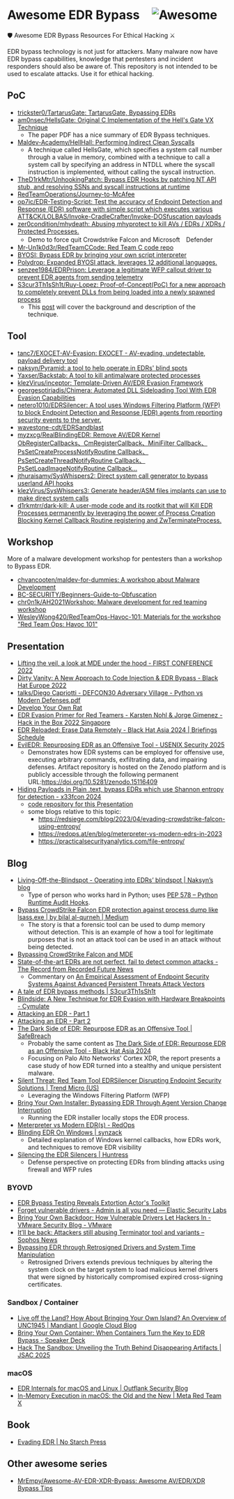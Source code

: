 # Awesome EDR Bypass　![Awesome](https://cdn.rawgit.com/sindresorhus/awesome/d7305f38d29fed78fa85652e3a63e154dd8e8829/media/badge.svg)

🛡️ Awesome EDR Bypass Resources For Ethical Hacking ⚔️

EDR bypass technology is not just for attackers.
Many malware now have EDR bypass capabilities, knowledge that pentesters and incident responders should also be aware of.
This repository is not intended to be used to escalate attacks. Use it for ethical hacking.

## PoC
- [trickster0/TartarusGate: TartarusGate, Bypassing EDRs](https://github.com/trickster0/TartarusGate)
- [am0nsec/HellsGate: Original C Implementation of the Hell's Gate VX Technique](https://github.com/am0nsec/HellsGate)
    - The paper PDF has a nice summary of EDR Bypass techniques.
- [Maldev-Academy/HellHall: Performing Indirect Clean Syscalls](https://github.com/Maldev-Academy/HellHall)
    - A technique called HellsGate, which specifies a system call number through a value in memory, combined with a technique to call a system call by specifying an address in NTDLL where the syscall instruction is implemented, without calling the syscall instruction.
- [TheD1rkMtr/UnhookingPatch: Bypass EDR Hooks by patching NT API stub, and resolving SSNs and syscall instructions at runtime](https://github.com/TheD1rkMtr/UnhookingPatch)
- [RedTeamOperations/Journey-to-McAfee](https://github.com/RedTeamOperations/Journey-to-McAfee)
- [op7ic/EDR-Testing-Script: Test the accuracy of Endpoint Detection and Response (EDR) software with simple script which executes various ATT&CK/LOLBAS/Invoke-CradleCrafter/Invoke-DOSfuscation payloads](https://github.com/op7ic/EDR-Testing-Script)
- [zer0condition/mhydeath: Abusing mhyprotect to kill AVs / EDRs / XDRs / Protected Processes.](https://github.com/zer0condition/mhydeath)
  - Demo to force quit Crowdstrike Falcon and Microsoft　Defender
- [Mr-Un1k0d3r/RedTeamCCode: Red Team C code repo](https://github.com/Mr-Un1k0d3r/RedTeamCCode/)
- [BYOSI: Bypass EDR by bringing your own script interpreter](https://github.com/oldkingcone/BYOSI)
- [Polydrop: Expanded BYOSI attack, leverages 12 additional languages.](https://github.com/MalwareSupportGroup/PolyDrop)
- [senzee1984/EDRPrison: Leverage a legitimate WFP callout driver to prevent EDR agents from sending telemetry](https://github.com/senzee1984/EDRPrison)
- [S3cur3Th1sSh1t/Ruy-Lopez: Proof-of-Concept(PoC) for a new approach to completely prevent DLLs from being loaded into a newly spawned process](https://github.com/S3cur3Th1sSh1t/Ruy-Lopez)
    - This [post](https://s3cur3th1ssh1t.github.io/Cat_Mouse_or_Chess/) will cover the background and description of the technique.

## Tool
- [tanc7/EXOCET-AV-Evasion: EXOCET - AV-evading, undetectable, payload delivery tool](https://github.com/tanc7/EXOCET-AV-Evasion)
- [naksyn/Pyramid: a tool to help operate in EDRs' blind spots](https://github.com/naksyn/Pyramid)
- [Yaxser/Backstab: A tool to kill antimalware protected processes](https://github.com/Yaxser/Backstab/)
- [klezVirus/inceptor: Template-Driven AV/EDR Evasion Framework](https://github.com/klezVirus/inceptor)
- [georgesotiriadis/Chimera: Automated DLL Sideloading Tool With EDR Evasion Capabilities](https://github.com/georgesotiriadis/Chimera)
- [netero1010/EDRSilencer: A tool uses Windows Filtering Platform (WFP) to block Endpoint Detection and Response (EDR) agents from reporting security events to the server.](https://github.com/netero1010/EDRSilencer)
- [wavestone-cdt/EDRSandblast](https://github.com/wavestone-cdt/EDRSandblast)
- [myzxcg/RealBlindingEDR: Remove AV/EDR Kernel ObRegisterCallbacks、CmRegisterCallback、MiniFilter Callback、PsSetCreateProcessNotifyRoutine Callback、PsSetCreateThreadNotifyRoutine Callback、PsSetLoadImageNotifyRoutine Callback...](https://github.com/myzxcg/RealBlindingEDR)
- [jthuraisamy/SysWhispers2: Direct system call generator to bypass userland API hooks](https://github.com/jthuraisamy/SysWhispers2)
- [klezVirus/SysWhispers3: Generate header/ASM files implants can use to make direct system calls](https://github.com/klezVirus/SysWhispers3)
- [d1rkmtrr/dark-kill: A user-mode code and its rootkit that will Kill EDR Processes permanently by leveraging the power of Process Creation Blocking Kernel Callback Routine registering and ZwTerminateProcess.](https://github.com/d1rkmtrr/dark-kill)

## Workshop
More of a malware development workshop for pentesters than a workshop to Bypass EDR.

- [chvancooten/maldev-for-dummies: A workshop about Malware Development](https://github.com/chvancooten/maldev-for-dummies)
- [BC-SECURITY/Beginners-Guide-to-Obfuscation](https://github.com/BC-SECURITY/Beginners-Guide-to-Obfuscation)
- [chr0n1k/AH2021Workshop: Malware development for red teaming workshop](https://github.com/chr0n1k/AH2021Workshop)
- [WesleyWong420/RedTeamOps-Havoc-101: Materials for the workshop "Red Team Ops: Havoc 101"](https://github.com/WesleyWong420/RedTeamOps-Havoc-101)

## Presentation
- [Lifting the veil, a look at MDE under the hood - FIRST CONFERENCE
2022](https://www.first.org/resources/papers/conf2022/MDEInternals-FIRST.pdf)
- [Dirty Vanity: A New Approach to Code Injection &#38; EDR Bypass - Black Hat Europe 2022](https://www.blackhat.com/eu-22/briefings/schedule/#dirty-vanity-a-new-approach-to-code-injection--edr-bypass-28417)
- [talks/Diego Capriotti - DEFCON30 Adversary Village - Python vs Modern Defenses.pdf](https://github.com/naksyn/talks/blob/main/DEFCON30/Diego%20Capriotti%20-%20DEFCON30%20Adversary%20Village%20-%20%20Python%20vs%20Modern%20Defenses.pdf)
- [Develop Your Own Rat](https://docs.google.com/presentation/d/1UZmFo_TvSS2TvPJKlDjIW1kTVjYGGaYO86Buh2UgbaI/mobilepresent?slide=id.g11cdb36f978_1_129)
- [EDR Evasion Primer for Red Teamers - Karsten Nohl & Jorge Gimenez - Hack in the Box 2022 Singapore](https://conference.hitb.org/hitbsecconf2022sin/materials/D1T1%20-%20EDR%20Evasion%20Primer%20for%20Red%20Teamers%20-%20Karsten%20Nohl%20&%20Jorge%20Gimenez.pdf)
- [EDR Reloaded: Erase Data Remotely - Black Hat Asia 2024 | Briefings Schedule](https://i.blackhat.com/Asia-24/Presentations/Asia-24_Bar-EDREraseDataRemotelyReloaded.pdf)
- [EvilEDR: Repurposing EDR as an Offensive Tool - USENIX Security 2025](https://www.usenix.org/conference/usenixsecurity25/presentation/alachkar)
    - Demonstrates how EDR systems can be employed for offensive use, executing arbitrary commands, exfiltrating data, and impairing defenses. Artifact repository is hosted on the Zenodo platform and is publicly accessible through the following permanent URL:https://doi.org/10.5281/zenodo.15116409
- [Hiding Payloads in Plain .text, bypass EDRs which use Shannon entropy for detection - x33fcon 2024](https://www.youtube.com/watch?v=8YIfjM_zCjs)
    - [code repository for this Presentation](https://github.com/NVISOsecurity/codasm)
    - some blogs relative to this topic:
      - https://redsiege.com/blog/2023/04/evading-crowdstrike-falcon-using-entropy/
      - https://redops.at/en/blog/meterpreter-vs-modern-edrs-in-2023
      - https://practicalsecurityanalytics.com/file-entropy/

## Blog
- [Living-Off-the-Blindspot - Operating into EDRs’ blindspot | Naksyn’s blog](https://www.naksyn.com/edr%20evasion/2022/09/01/operating-into-EDRs-blindspot.html)
  - Type of person who works hard in Python; uses [PEP 578 – Python Runtime Audit Hooks](https://peps.python.org/pep-0578/).
- [Bypass CrowdStrike Falcon EDR protection against process dump like lsass.exe | by bilal al-qurneh | Medium](https://medium.com/@balqurneh/bypass-crowdstrike-falcon-edr-protection-against-process-dump-like-lsass-exe-3c163e1b8a3e)
  - The story is that a forensic tool can be used to dump memory without detection. This is an example of how a tool for legitimate purposes that is not an attack tool can be used in an attack without being detected.
- [Bypassing CrowdStrike Falcon and MDE](https://ericesquivel.github.io/posts/bypass)
- [State-of-the-art EDRs are not perfect, fail to detect common attacks - The Record from Recorded Future News](https://therecord.media/state-of-the-art-edrs-are-not-perfect-fail-to-detect-common-attacks/)
  - Commentary on [An Empirical Assessment of Endpoint Security Systems Against Advanced Persistent Threats Attack Vectors](https://arxiv.org/abs/2108.10422)
- [A tale of EDR bypass methods | S3cur3Th1sSh1t](https://s3cur3th1ssh1t.github.io/A-tale-of-EDR-bypass-methods/)
- [Blindside: A New Technique for EDR Evasion with Hardware Breakpoints - Cymulate](https://cymulate.com/blog/blindside-a-new-technique-for-edr-evasion-with-hardware-breakpoints)
- [Attacking an EDR - Part 1](https://riccardoancarani.github.io/2023-08-03-attacking-an-edr-part-1/)
- [Attacking an EDR - Part 2](https://riccardoancarani.github.io/2023-09-14-attacking-an-edr-part-2/)
- [The Dark Side of EDR: Repurpose EDR as an Offensive Tool | SafeBreach](https://www.safebreach.com/blog/dark-side-of-edr-offensive-tool/)
  - Probably the same content as [The Dark Side of EDR: Repurpose EDR as an Offensive Tool - Black Hat Asia 2024](https://www.blackhat.com/asia-24/briefings/schedule/index.html#the-dark-side-of-edr-repurpose-edr-as-an-offensive-tool-37846)
  - Focusing on Palo Alto Networks' Cortex XDR, the report presents a case study of how EDR turned into a stealthy and unique persistent malware.
- [Silent Threat: Red Team Tool EDRSilencer Disrupting Endpoint Security Solutions | Trend Micro (US)](https://www.trendmicro.com/en_us/research/24/j/edrsilencer-disrupting-endpoint-security-solutions.html)
  - Leveraging the Windows Filtering Platform (WFP)
- [Bring Your Own Installer: Bypassing EDR Through Agent Version Change Interruption](https://www.aon.com/en/insights/cyber-labs/bring-your-own-installer-bypassing-sentinelone)
  - Running the EDR installer locally stops the EDR process.
- [Meterpreter vs Modern EDR(s) - RedOps](https://redops.at/en/blog/meterpreter-vs-modern-edrs-in-2023)
- [Blinding EDR On Windows | synzack](https://synzack.github.io/Blinding-EDR-On-Windows/)
  - Detailed explanation of Windows kernel callbacks, how EDRs work, and techniques to remove EDR visibility
- [Silencing the EDR Silencers | Huntress](https://www.huntress.com/blog/silencing-the-edr-silencers)
  - Defense perspective on protecting EDRs from blinding attacks using firewall and WFP rules

### BYOVD
- [EDR Bypass Testing Reveals Extortion Actor's Toolkit](https://unit42.paloaltonetworks.com/edr-bypass-extortion-attempt-thwarted/)
- [Forget vulnerable drivers - Admin is all you need — Elastic Security Labs](https://www.elastic.co/security-labs/forget-vulnerable-drivers-admin-is-all-you-need)
- [Bring Your Own Backdoor: How Vulnerable Drivers Let Hackers In - VMware Security Blog - VMware](https://blogs.vmware.com/security/2023/04/bring-your-own-backdoor-how-vulnerable-drivers-let-hackers-in.html)
- [It’ll be back: Attackers still abusing Terminator tool and variants – Sophos News](https://news.sophos.com/en-us/2024/03/04/itll-be-back-attackers-still-abusing-terminator-tool-and-variants/)
- [Bypassing EDR through Retrosigned Drivers and System Time Manipulation](https://www.aon.com/en/insights/cyber-labs/bypassing-edr-through-retrosigned-drivers-and-system-time-manipulation)
  - Retrosigned Drivers extends previous techniques by altering the system clock on the target system to load malicious kernel drivers that were signed by historically compromised expired cross-signing certificates. 

### Sandbox / Container
- [Live off the Land? How About Bringing Your Own Island? An Overview of UNC1945 | Mandiant | Google Cloud Blog](https://cloud.google.com/blog/topics/threat-intelligence/live-off-the-land-an-overview-of-unc1945?hl=en)
- [Bring Your Own Container: When Containers Turn the Key to EDR Bypass - Speaker Deck](https://speakerdeck.com/tkmru/byoc-avtokyo2024)
- [Hack The Sandbox: Unveiling the Truth Behind Disappearing Artifacts | JSAC 2025](https://jsac.jpcert.or.jp/archive/2025/pdf/JSAC2025_2_9_kamekawa_sasada_niwa_en.pdf)

### macOS
- [EDR Internals for macOS and Linux | Outflank Security Blog](https://www.outflank.nl/blog/2024/06/03/edr-internals-macos-linux/)
- [In-Memory Execution in macOS: the Old and the New | Meta Red Team X](https://rtx.meta.security/post-exploitation/2022/12/19/In-Memory-Execution-in-macOS.html)

## Book
- [Evading EDR | No Starch Press](https://nostarch.com/evading-edr)

## Other awesome series
- [MrEmpy/Awesome-AV-EDR-XDR-Bypass: Awesome AV/EDR/XDR Bypass Tips](https://github.com/MrEmpy/Awesome-AV-EDR-XDR-Bypass)
